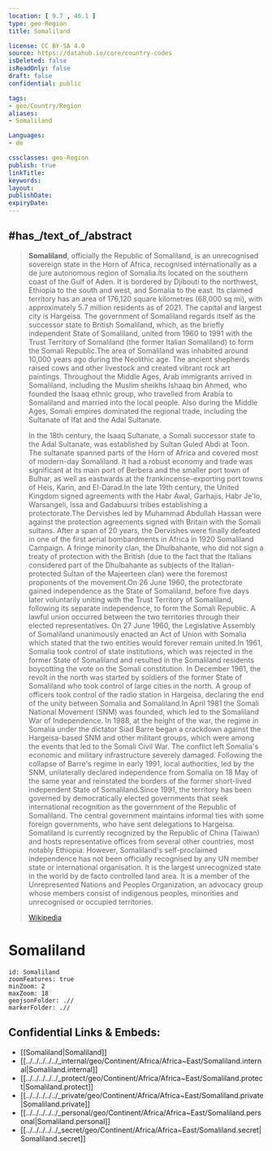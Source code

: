 ```yaml
---
location: [ 9.7 , 46.1 ] 
type: geo-Region
title: Somaliland

license: CC BY-SA 4.0
source: https://datahub.io/core/country-codes
isDeleted: false
isReadOnly: false
draft: false
confidential: public

tags:
- geo/Country/Region
aliases:
- Somaliland

Languages:
- de

cssclasses: geo-Region
publish: true
linkTitle: 
keywords: 
layout: 
publishDate: 
expiryDate: 
---
```


## #has_/text_of_/abstract  

> **Somaliland**, officially the Republic of Somaliland, is an unrecognised sovereign state in the Horn of Africa, recognised internationally as a de jure autonomous region of Somalia.Its located on the southern coast of the Gulf of Aden.  It is bordered by Djibouti to the northwest, Ethiopia to the south and west, and Somalia to the east. Its claimed territory has an area of 176,120 square kilometres (68,000 sq mi), with approximately 5.7 million residents as of 2021. The capital and largest city is Hargeisa. The government of Somaliland regards itself as the successor state to British Somaliland, which, as the briefly independent State of Somaliland, united from 1960 to 1991 with the Trust Territory of Somaliland (the former Italian Somaliland) to form the Somali Republic.The area of Somaliland was inhabited around 10,000 years ago during the Neolithic age. The ancient shepherds raised cows and other livestock and created vibrant rock art paintings. Throughout the Middle Ages, Arab immigrants arrived in Somaliland, including the Muslim sheikhs Ishaaq bin Ahmed, who founded the Isaaq ethnic group, who travelled from Arabia to Somaliland and married into the local people. Also during the Middle Ages, Somali empires dominated the regional trade, including the Sultanate of Ifat and the Adal Sultanate.
>
> In the 18th century, the Isaaq Sultanate, a Somali successor state to the Adal Sultanate, was established by Sultan Guled Abdi at Toon. The sultanate spanned parts of the Horn of Africa and covered most of modern-day Somaliland. It had a robust economy and trade was significant at its main port of Berbera and the smaller port town of Bulhar, as well as eastwards at the frankincense-exporting port towns of Heis, Karin, and El-Darad.In the late 19th century, the United Kingdom signed agreements with the Habr Awal, Garhajis, Habr Je'lo, Warsangeli, Issa and Gadabuursi tribes establishing a protectorate.The Dervishes led by Muhammad Abdullah Hassan were against the protection agreements signed with Britain with the Somali sultans. After a span of 20 years, the Dervishes were finally defeated in one of the first aerial bombardments in Africa in 1920 Somaliland Campaign. A fringe minority clan, the Dhulbahante, who did not sign a treaty of protection with the British (due to the fact that the Italians considered part of the Dhulbahante as subjects of the Italian-protected Sultan of the Majeerteen clan) were the foremost proponents of the movement.On 26 June 1960, the protectorate gained independence as the State of Somaliland, before five days later voluntarily uniting with the Trust Territory of Somaliland, following its separate independence, to form the Somali Republic. A lawful union occurred between the two territories through their elected representatives. On 27 June 1960, the Legislative Assembly of Somaliland unanimously enacted an Act of Union with Somalia which stated that the two entities would forever remain united.In 1961, Somalia took control of state institutions, which was rejected in the former State of Somaliland and resulted in the Somaliland residents boycotting the vote on the Somali constitution. In December 1961, the revolt in the north was started by soldiers of the former State of Somaliland who took control of large cities in the north. A group of officers took control of the radio station in Hargeisa, declaring the end of the unity between Somalia and Somaliland.In April 1981 the Somali National Movement (SNM) was founded, which led to the Somaliland War of Independence. In 1988, at the height of the war, the regime in Somalia under the dictator Siad Barre began a crackdown against the Hargeisa-based SNM and other militant groups, which were among the events that led to the Somali Civil War. The conflict left Somalia's economic and military infrastructure severely damaged. Following the collapse of Barre's regime in early 1991, local authorities, led by the SNM, unilaterally declared independence from Somalia on 18 May of the same year and reinstated the borders of the former short-lived independent State of Somaliland.Since 1991, the territory has been governed by democratically elected governments that seek international recognition as the government of the Republic of Somaliland. The central government maintains informal ties with some foreign governments, who have sent delegations to Hargeisa. Somaliland is currently recognized by the Republic of China (Taiwan) and hosts representative offices from several other countries, most notably Ethiopia. However, Somaliland's self-proclaimed independence has not been officially recognised by any UN member state or international organisation. It is the largest unrecognized state in the world by de facto controlled land area. It is a member of the Unrepresented Nations and Peoples Organization, an advocacy group whose members consist of indigenous peoples, minorities and unrecognised or occupied territories.
>
> [Wikipedia](https://en.wikipedia.org/wiki/Somaliland)
# Somaliland

```leaflet
id: Somaliland
zoomFeatures: true 
minZoom: 2 
maxZoom: 18
geojsonFolder: .//
markerFolder: .//
```


## Confidential Links & Embeds: 
- [[Somaliland|Somaliland]] 
- [[../../../../../_internal/geo/Continent/Africa/Africa~East/Somaliland.internal|Somaliland.internal]] 
- [[../../../../../_protect/geo/Continent/Africa/Africa~East/Somaliland.protect|Somaliland.protect]] 
- [[../../../../../_private/geo/Continent/Africa/Africa~East/Somaliland.private|Somaliland.private]] 
- [[../../../../../_personal/geo/Continent/Africa/Africa~East/Somaliland.personal|Somaliland.personal]] 
- [[../../../../../_secret/geo/Continent/Africa/Africa~East/Somaliland.secret|Somaliland.secret]] 

